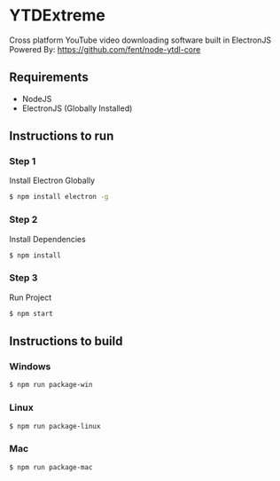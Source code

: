 # YTDExtreme

Cross platform YouTube video downloading software built in ElectronJS <br>
Powered By: https://github.com/fent/node-ytdl-core

## Requirements

- NodeJS
- ElectronJS (Globally Installed)

## Instructions to run

### Step 1

Install Electron Globally

```bash
$ npm install electron -g
```

### Step 2

Install Dependencies

```bash
$ npm install
```

### Step 3

Run Project

```bash
$ npm start
```

## Instructions to build

### Windows

```bash
$ npm run package-win
```

### Linux

```bash
$ npm run package-linux
```

### Mac

```bash
$ npm run package-mac
```
